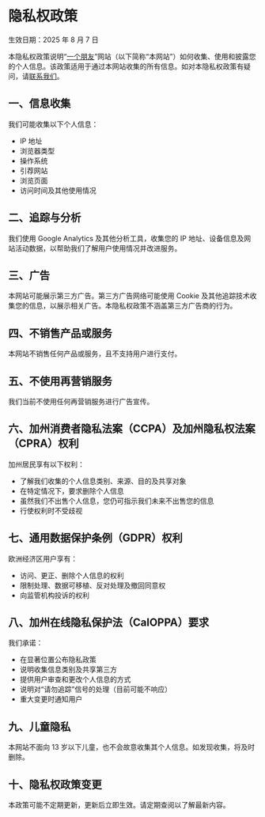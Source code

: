 # 隐私权政策

生效日期：2025 年 8 月 7 日

本隐私权政策说明“[一个朋友](/)”网站（以下简称“本网站”）如何收集、使用和披露您的个人信息。该政策适用于通过本网站收集的所有信息。如对本隐私权政策有疑问，请[联系我们](/contact)。

## 一、信息收集

我们可能收集以下个人信息：

- IP 地址
- 浏览器类型
- 操作系统
- 引荐网站
- 浏览页面
- 访问时间及其他使用情况

## 二、追踪与分析

我们使用 Google Analytics 及其他分析工具，收集您的 IP 地址、设备信息及网站活动数据，以帮助我们了解用户使用情况并改进服务。

## 三、广告

本网站可能展示第三方广告。第三方广告网络可能使用 Cookie 及其他追踪技术收集您的信息，以展示相关广告。本隐私权政策不涵盖第三方广告商的行为。

## 四、不销售产品或服务

本网站不销售任何产品或服务，且不支持用户进行支付。

## 五、不使用再营销服务

我们当前不使用任何再营销服务进行广告宣传。

## 六、加州消费者隐私法案（CCPA）及加州隐私权法案（CPRA）权利

加州居民享有以下权利：

- 了解我们收集的个人信息类别、来源、目的及共享对象
- 在特定情况下，要求删除个人信息
- 虽然我们不出售个人信息，您仍可指示我们未来不出售您的信息
- 行使权利时不受歧视

## 七、通用数据保护条例（GDPR）权利

欧洲经济区用户享有：

- 访问、更正、删除个人信息的权利
- 限制处理、数据可移植、反对处理及撤回同意权
- 向监管机构投诉的权利

## 八、加州在线隐私保护法（CalOPPA）要求

我们承诺：

- 在显著位置公布隐私政策
- 说明收集信息类别及共享第三方
- 提供用户审查和更改个人信息的方式
- 说明对“请勿追踪”信号的处理（目前可能不响应）
- 重大变更时通知用户

## 九、儿童隐私

本网站不面向 13 岁以下儿童，也不会故意收集其个人信息。如发现收集，将及时删除。

## 十、隐私权政策变更

本政策可能不定期更新，更新后立即生效。请定期查阅以了解最新内容。